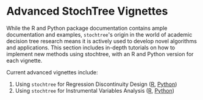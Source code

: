 # Advanced StochTree Vignettes

While the R and Python package documentation contains ample documentation and examples, 
`stochtree`'s origin in the world of academic decision tree research means it is 
actively used to develop novel algorithms and applications. 
This section includes in-depth tutorials on how to implement new methods using stochtree, 
with an R and Python version for each vignette.

Current advanced vignettes include:

1. Using `stochtree` for Regression Discontinuity Design ([R](R/rdd.html), [Python](Python/rdd.html))
2. Using `stochtree` for Instrumental Variables Analysis ([R](R/iv.html), [Python](Python/iv.html))
